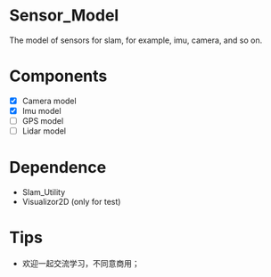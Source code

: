 # Sensor_Model
The model of sensors for slam, for example, imu, camera, and so on.

# Components
- [x] Camera model
- [x] Imu model
- [ ] GPS model
- [ ] Lidar model

# Dependence
- Slam_Utility
- Visualizor2D (only for test)

# Tips
- 欢迎一起交流学习，不同意商用；
